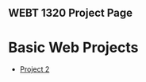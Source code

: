 ## WEBT 1320 Project Page

<h1>Basic Web Projects</h1>

<ul>
    <li><a href="project2/index.html" target="_blank">Project 2</a></li>
</ul>